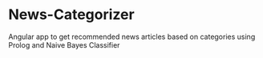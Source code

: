 # News-Categorizer
Angular app to get recommended news articles based on categories using Prolog and Naive Bayes Classifier
